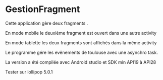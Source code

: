 # GestionFragment

Cette application gère deux fragments .

En mode mobile le deuxième fragment est ouvert dans une autre activity

En mode tablette les deux fragments sont affichés dans la même activity

Le programme gére les evênements de toulouse avec une asynchro task.

La version a été compilée avec Android studio  et SDK min API19 à API28

Tester sur  lollipop 5.0.1
